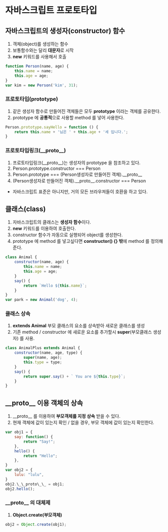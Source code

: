 # 자바스크립트 프로토타입

## 자바스크립트의 생성자(constructor) 함수
1. 객체(object)를 생성하는 함수
2. 보통함수와는 달리 <b>대문자</b>로 시작
3. <b>new</b> 키워드를 사용해서 호출
```javascript
function Person(name, age) {
	this.name = name;
	this.age = age;
}
var kim = new Person('kim', 31);
```

### 프로토타입(prototype)
1. 같은 생성자 함수로 만들어진 객체들은 모두 <b>prototype</b> 이라는 객체를 공유한다.
2. prototype 에 <b>공통적</b>으로 사용할 method 를 넣어 사용한다.
```javascript
Person.prototype.sayHello = function () {
	return this.name + '님은 ' + this.age + '세 입니다.';
}
```

### 프로토타입링크(\_\_proto\_\_)
1. 프로토타입링크(\_\_proto\_\_)는 생성자의 prototype 을 참조하고 있다.
2. Person.prototype.constructor === Person
3. Person.prototype === (Person생성자로 만들어진 객체).\_\_proto\_\_
4. (Person생성자로 만들어진 객체).\_\_proto\_\_.constructor === Person
* 자바스크립트 표준은 아니지만, 거의 모든 브라우져들이 호환을 하고 있다.

## 클래스(class)
1. 자바스크립트의 클래스는 <b>생성자 함수</b>이다.
2. <b>new</b> 키워드를 이용하여 호출한다.
3. constructor 함수가 자동으로 실행되어 object를 생성한다.
4. prototype 에 method 를 넣고싶다면 <b>constructor() {} 밖</b>에 method 를 정의해준다.
```javascript
class Animal {
	constructor(name, age) {
		this.name = name;
		this.age = age;
	}
	say() {
		return `Hello ${this.name}`;
	}
}
var park = new Animal('dog', 4);
```

### 클래스 상속
1. <b>extends Animal</b> 부모 클래스의 요소를 상속받아 새로운 클래스를 생성
2. 기존 method / constructor 에 새로운 요소를 추가할시 <b>super</b>(부모클래스 생성자) 를 사용.
```javascript
class AnimalPlus extends Animal {
	constructor(name, age, type) {
		super(name, age);
		this.type = type;
	}
	say() {
		return super.say() + ` You are ${this.type}`;
	}
}
```

## \_\_proto\_\_ 이용 객체의 상속
1. \_\_proto\_\_ 를 이용하여 <b>부모객체를 지정 상속</b> 받을 수 있다.
2. 현재 객체에 값이 있는지 확인 / 없을 경우, 부모 객체에 값이 있는지 확인한다.
```javascript
var obj1 = {
	say: function() {
		return "Say!";
	},
	hello() {
		return "Hello";
	},
}
var obj2 = {
	lulu: "lulu",
}
obj2.\_\_proto\_\_ = obj1;
obj2.hello();
```

### \_\_proto\_\_ 의 대체제
1. <b>Object.create(부모객체)</b>
```javascript
obj2 = Object.create(obj1);
```